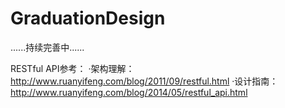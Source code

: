# GraduationDesign

......持续完善中......

RESTful API参考：
·架构理解：http://www.ruanyifeng.com/blog/2011/09/restful.html
·设计指南：http://www.ruanyifeng.com/blog/2014/05/restful_api.html

